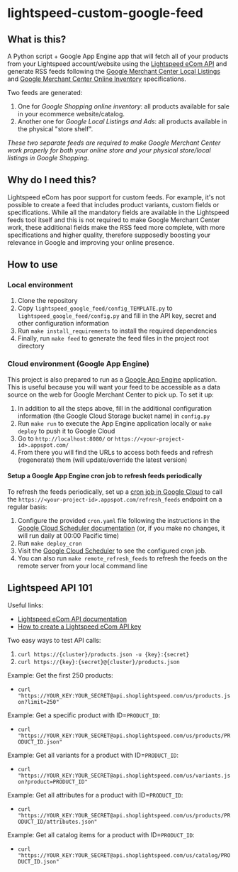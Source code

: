 # lightspeed-custom-google-feed

## What is this?

A Python script + Google App Engine app that will fetch all of your products from your Lightspeed account/website using the [Lightspeed eCom API](https://developers.lightspeedhq.com/ecom/introduction/introduction/) and generate RSS feeds following the [Google Merchant Center Local Listings](https://support.google.com/merchants/answer/14779112?hl=en) and [Google Merchant Center Online Inventory](https://support.google.com/merchants/answer/7052112?hl=en) specifications.

Two feeds are generated:
1. One for *Google Shopping online inventory*: all products available for sale in your ecommerce website/catalog.
2. Another one for *Google Local Listings and Ads*: all products available in the physical "store shelf".

_These two separate feeds are required to make Google Merchant Center work properly for both your online store and your physical store/local listings in Google Shopping._

## Why do I need this?

Lightspeed eCom has poor support for custom feeds. For example, it's not possible to create a feed that includes product variants, custom fields or specifications. While all the mandatory fields are available in the Lightspeed feeds tool itself and this is not required to make Google Merchant Center work, these additional fields make the RSS feed more complete, with more specifications and higher quality, therefore supposedly boosting your relevance in Google and improving your online presence.

## How to use

### Local environment

1. Clone the repository
2. Copy `lightspeed_google_feed/config_TEMPLATE.py` to `lightspeed_google_feed/config.py` and fill in the API key, secret and other configuration information
3. Run `make install_requirements` to install the required dependencies
4. Finally, run `make feed` to generate the feed files in the project root directory

### Cloud environment (Google App Engine)

This project is also prepared to run as a [Google App Engine](https://cloud.google.com/appengine) application. This is useful because you will want your feed to be accessible as a data source on the web for Google Merchant Center to pick up. To set it up:

1. In addition to all the steps above, fill in the additional configuration information (the Google Cloud Storage bucket name) in `config.py`
2. Run `make run` to execute the App Engine application locally or `make deploy` to push it to Google Cloud
3. Go to `http://localhost:8080/` or `https://<your-project-id>.appspot.com/`
4. From there you will find the URLs to access both feeds and refresh (regenerate) them (will update/override the latest version)

#### Setup a Google App Engine cron job to refresh feeds periodically

To refresh the feeds periodically, set up a [cron job in Google Cloud](https://cloud.google.com/scheduler/docs/schedule-run-cron-job) to call the `https://<your-project-id>.appspot.com/refresh_feeds` endpoint on a regular basis:

1. Configure the provided `cron.yaml` file following the instructions in the [Google Cloud Scheduler documentation](https://cloud.google.com/scheduler/docs/schedule-run-cron-job) (or, if you make no changes, it will run daily at 00:00 Pacific time)
2. Run `make deploy_cron`
3. Visit the [Google Cloud Scheduler](https://console.cloud.google.com/cloudscheduler) to see the configured cron job.
4. You can also run `make remote_refresh_feeds` to refresh the feeds on the remote server from your local command line

## Lightspeed API 101

Useful links:
- [Lightspeed eCom API documentation](https://developers.lightspeedhq.com/ecom/introduction/resources/)
- [How to create a Lightspeed eCom API key](https://ecom-support.lightspeedhq.com/hc/en-us/articles/1260804034770-Creating-API-keys)

Two easy ways to test API calls:
1. `curl https://{cluster}/products.json -u {key}:{secret}`
2. `curl https://{key}:{secret}@{cluster}/products.json`

Example: Get the first 250 products:
* `curl "https://YOUR_KEY:YOUR_SECRET@api.shoplightspeed.com/us/products.json?limit=250"`

Example: Get a specific product with ID=`PRODUCT_ID`:
* `curl "https://YOUR_KEY:YOUR_SECRET@api.shoplightspeed.com/us/products/PRODUCT_ID.json"`

Example: Get all variants for a product with ID=`PRODUCT_ID`:
* `curl "https://YOUR_KEY:YOUR_SECRET@api.shoplightspeed.com/us/variants.json?product=PRODUCT_ID"`

Example: Get all attributes for a product with ID=`PRODUCT_ID`:
* `curl "https://YOUR_KEY:YOUR_SECRET@api.shoplightspeed.com/us/products/PRODUCT_ID/attributes.json"`

Example: Get all catalog items for a product with ID=`PRODUCT_ID`:
* `curl "https://YOUR_KEY:YOUR_SECRET@api.shoplightspeed.com/us/catalog/PRODUCT_ID.json"`